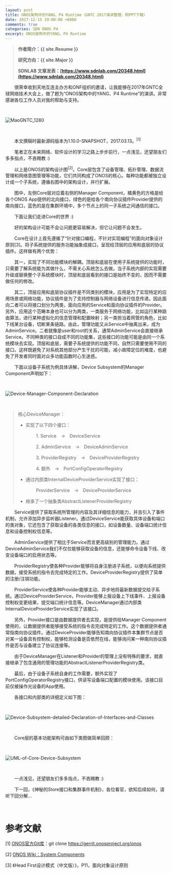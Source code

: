 ```yaml
---
layout: post
title: ONOS架构中的YANG、P4 Runtime（GNTC 2017演讲整理，附PPT下载）
date: 2017-12-15 19:00:00 +0800
comments: true
categories: SDN ONOS P4
excerpt: ONOS架构中的YANG、P4 Runtime
---
```


> **作者简介：{{ site.Resume }}**
> 
> **研究方向：{{ site.Major }}**
> 
> **SDNLAB 文章发表：[https://www.sdnlab.com/20348.html](https://www.sdnlab.com/20348.html)**

　　很荣幸收到天地互连主办方和ONF组织的邀请，让我能够在2017年GNTC全球网络技术大会上，做了题为“ONOS架构中的YANG、P4 Runtime”的演讲。非常感谢各位工作人员对我的帮助与支持。

<br />

![MaoGNTC_1280](/resources/picture/2017/12/onosYangP4/MaoGNTC_1280.JPG)

<br />

　　本文撰稿时最新源码版本为1.10.0-SNAPSHOT，2017.03.13。<sup>[1]</sup>

　　笔者正在未来网络、软件设计的学习之路上步步前行，一点浅见，还望朋友们多多指点，不吝赐教 :)


　　以上是ONOS的架构设计图<sup>[2]</sup>。Core层包含了设备管理、拓扑管理、数据流管理和网络意图管理等功能，它们共同构成了ONOS的核心。每种功能都被独立设计成一个子系统，遵循右图中的架构设计，并行扩展。

　　图中，左侧Core层对应着右侧的Manager Component，橘黄色的方格是给各个ONOS App提供的北向接口，绿色的是给各个南向协议插件Provider提供的南向接口，蓝色的是在集群环境中，多个节点上的同一子系统之间通信的接口。

　　下面让我们走进Core的世界 :)

　　好的架构设计可能不会让问题更容易解决，但它让问题不会发生。

　　Core在设计上首先遵循了“针对接口编程，不针对实现编程”的面向对象设计原则[3]。将子系统提供的服务功能抽象成接口，呈现给顶层的应用和底层的协议插件。这样做有两个优势：

　　其一，实现了不同功能模块的解耦。顶层和底层在使用子系统提供的功能时，只需要了解系统能为其做什么，不需关心系统怎么去做。当子系统内部的实现需要升级或替换整个子系统模块时，顶层和底层看到的接口是始终不变的，因而不需要做任何的修改。

　　其二，顶层应用和底层协议插件是不同类别的模块，应用是为了实现特定的应用场景或网络功能，协议插件是为了支持控制器与网络设备进行信息传递。因此面向二者可以将接口划分为两类，面向应用的Service和面向协议插件的Provider。另外，应用这个范畴本身也可以分为两类，一类服务于网络功能，比如运行某种路由算法，进行某种虚拟化的信息管理和配置映射；另一类担当着网管的角色，比如下线某台设备，切断某条链路。由此，管理功能又从Service中抽离出来，成为AdminService。二者就像是user和root的关系，通常AdminService会直接继承Service。不同种类的接口自成不同的功能集，这些接口的功能可能是由同一个系统模块去实现。顶层和底层，需要子系统提供的功能不同，自然只需要使用不同的接口。这样既避免了对系统其他部分产生干扰的可能，减小故障定位的难度，也避免了开发者同时面对众多功能函数时心生迷惑。

　　下面以设备子系统为例具体讲解，Device Subsystem的Manager Component声明如下：

<br />

![Device-Manager-Component-Declaration](/resources/picture/2017/03/onosSubsystemCore/2-Device-Manager-Component-Declaration.png)

<br />

> 核心DeviceManager：
> 
> * 实现了以下四个接口：
> 
> 　　　　1. Service　→　DeviceService
> 
> 　　　　2. AdminService　→　DeviceAdminService
> 
> 　　　　3. ProviderRegistry　→　DeviceProviderRegistry
> 
> 　　　　4. 额外　→　PortConfigOperatorRegistry
> 
> * 通过内部类InternalDeviceProviderService实现了接口：
> 
> 　　　　ProviderService　→　DeviceProviderService
> 
> * 继承了一个抽象类AbstractListenerProviderRegistry

　　Service提供了获取系统所管理的内容及其详细信息的能力，并且引入了事件机制，允许添加异步监听器Listener。通过DeviceService能获取具体设备和端口的类对象，它还包含了获取设备的各类信息的接口，如设备数量、设备端口统计信息和设备控制权信息等。

　　AdminService提供了相比于Service而言更高级别的管理能力。通过DeviceAdminService我们不仅仅能够获取设备的信息，还能够命令设备下线、改变设备端口的启用状态等。

　　ProviderRegistry使各种Provider能够将自身注册进子系统，以便向系统提供数据，接受系统的指令去完成特定的工作。DeviceProviderRegistry提供了简单的注册/注销功能。

　　ProviderService使各种Provider能够主动、异步地将最新数据提交给子系统。通过DeviceProviderService，Provider能够上报设备上下线事件、上报设备控制权变更结果、提交端口统计信息等。DeviceManager通过内部类InternalDeviceProviderService实现了该接口。

　　另外，Provider接口是由数据提供者去实现，是提供给Manager Component使用的，让数据提供者能够接受系统的指令去完成特定的工作。这个数据提供者通常指南向协议插件。通过DeviceProvider能够告知南向协议插件本集群节点是否对某一设备具有控制权，能够检测设备是否依然在线，能够询问某一种南向协议插件是否与设备建立了协议连接等。

　　由于DeviceManager在Listener和Provider的管理上没有特殊的要求，就直接继承了包含通用的管理功能的AbstractListenerProviderRegistry类。

　　最后，由于设备子系统自身的工作需要，额外实现了PortConfigOperatorRegistry接口，供读写设备端口配置的模块使用。该接口目前仅被操作光设备的App使用。

　　各接口和内部类的详细定义如下图：

<br />

![Device-Subsystem-detailed-Declaration-of-Interfaces-and-Classes](/resources/picture/2017/03/onosSubsystemCore/3-Device-Subsystem-detailed-Declaration-of-Interfaces-and-Classes.png)

<br />

　　Core层的基本功能架构可由如下类图做简单回顾：

<br />

![UML-of-Core-Device-Subsystem](/resources/picture/2017/03/onosSubsystemCore/4-UML-of-Core-Device-Subsystem.png)

<br />

　　一点浅见，还望朋友们多多指点，不吝赐教 :)

　　下一回，《神秘的Store接口和集群事件机制》，各位看官，欲知后续如何，请听下回分解…

<br />

# 参考文献

[1] [ONOS官方Git库](https://gerrit.onosproject.org)：git clone https://gerrit.onosproject.org/onos

[2] [ONOS Wiki：System Components](https://wiki.onosproject.org/display/ONOS/System+Components)

[3] 《Head First设计模式（中文版）》，P11，面向对象设计原则

<br />
